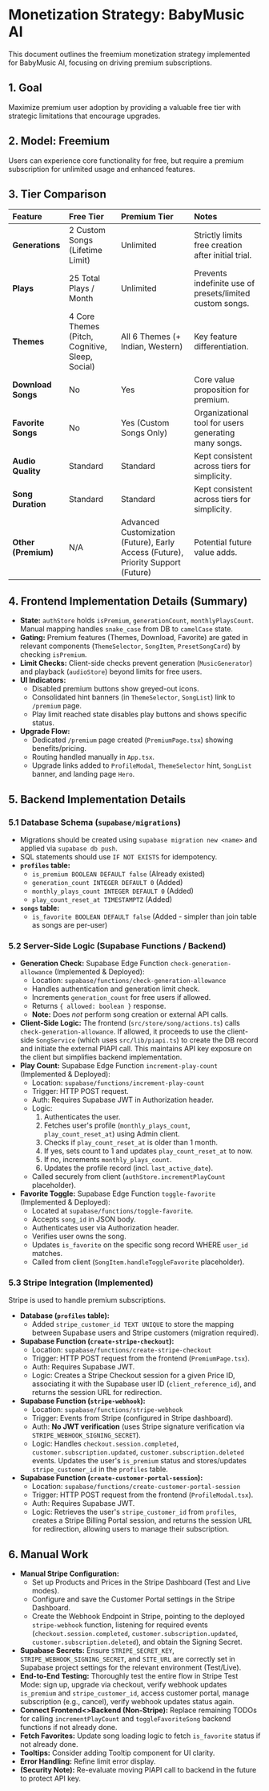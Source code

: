 # Monetization Strategy: BabyMusic AI

This document outlines the freemium monetization strategy implemented for BabyMusic AI, focusing on driving premium subscriptions.

## 1. Goal

Maximize premium user adoption by providing a valuable free tier with strategic limitations that encourage upgrades.

## 2. Model: Freemium

Users can experience core functionality for free, but require a premium subscription for unlimited usage and enhanced features.

## 3. Tier Comparison

| Feature             | Free Tier                                     | Premium Tier                       | Notes                                                                 |
| :------------------ | :-------------------------------------------- | :--------------------------------- | :-------------------------------------------------------------------- |
| **Generations**     | 2 Custom Songs (Lifetime Limit)               | Unlimited                          | Strictly limits free creation after initial trial.                    |
| **Plays**           | 25 Total Plays / Month                        | Unlimited                          | Prevents indefinite use of presets/limited custom songs.              |
| **Themes**          | 4 Core Themes (Pitch, Cognitive, Sleep, Social) | All 6 Themes (+ Indian, Western) | Key feature differentiation.                                          |
| **Download Songs**  | No                                            | Yes                                | Core value proposition for premium.                                   |
| **Favorite Songs**  | No                                            | Yes (Custom Songs Only)            | Organizational tool for users generating many songs.                  |
| **Audio Quality**   | Standard                                      | Standard                           | Kept consistent across tiers for simplicity.                          |
| **Song Duration**   | Standard                                      | Standard                           | Kept consistent across tiers for simplicity.                          |
| **Other (Premium)** | N/A                                           | Advanced Customization (Future), Early Access (Future), Priority Support (Future) | Potential future value adds.                                           |

## 4. Frontend Implementation Details (Summary)

-   **State:** `authStore` holds `isPremium`, `generationCount`, `monthlyPlaysCount`. Manual mapping handles `snake_case` from DB to `camelCase` state.
-   **Gating:** Premium features (Themes, Download, Favorite) are gated in relevant components (`ThemeSelector`, `SongItem`, `PresetSongCard`) by checking `isPremium`.
-   **Limit Checks:** Client-side checks prevent generation (`MusicGenerator`) and playback (`audioStore`) beyond limits for free users.
-   **UI Indicators:**
    -   Disabled premium buttons show greyed-out icons.
    -   Consolidated hint banners (in `ThemeSelector`, `SongList`) link to `/premium` page.
    -   Play limit reached state disables play buttons and shows specific status.
-   **Upgrade Flow:**
    -   Dedicated `/premium` page created (`PremiumPage.tsx`) showing benefits/pricing.
    -   Routing handled manually in `App.tsx`.
    -   Upgrade links added to `ProfileModal`, `ThemeSelector` hint, `SongList` banner, and landing page `Hero`.

## 5. Backend Implementation Details

### 5.1 Database Schema (`supabase/migrations`)

-   Migrations should be created using `supabase migration new <name>` and applied via `supabase db push`.
-   SQL statements should use `IF NOT EXISTS` for idempotency.
-   **`profiles` table:**
    -   `is_premium BOOLEAN DEFAULT false` (Already existed)
    -   `generation_count INTEGER DEFAULT 0` (Added)
    -   `monthly_plays_count INTEGER DEFAULT 0` (Added)
    -   `play_count_reset_at TIMESTAMPTZ` (Added)
-   **`songs` table:**
    -   `is_favorite BOOLEAN DEFAULT false` (Added - simpler than join table as songs are per-user)

### 5.2 Server-Side Logic (Supabase Functions / Backend)

-   **Generation Check:** Supabase Edge Function `check-generation-allowance` (Implemented & Deployed):
    -   Location: `supabase/functions/check-generation-allowance`
    -   Handles authentication and generation limit check.
    -   Increments `generation_count` for free users if allowed.
    -   Returns `{ allowed: boolean }` response.
    -   **Note:** Does *not* perform song creation or external API calls.
-   **Client-Side Logic:** The frontend (`src/store/song/actions.ts`) calls `check-generation-allowance`. If allowed, it proceeds to use the client-side `SongService` (which uses `src/lib/piapi.ts`) to create the DB record and initiate the external PIAPI call. This maintains API key exposure on the client but simplifies backend implementation.
-   **Play Count:** Supabase Edge Function `increment-play-count` (Implemented & Deployed):
    -   Location: `supabase/functions/increment-play-count`
    -   Trigger: HTTP POST request.
    -   Auth: Requires Supabase JWT in Authorization header.
    -   Logic:
        1. Authenticates the user.
        2. Fetches user's profile (`monthly_plays_count`, `play_count_reset_at`) using Admin client.
        3. Checks if `play_count_reset_at` is older than 1 month.
        4. If yes, sets count to 1 and updates `play_count_reset_at` to now.
        5. If no, increments `monthly_plays_count`.
        6. Updates the profile record (incl. `last_active_date`).
    -   Called securely from client (`authStore.incrementPlayCount` placeholder).
-   **Favorite Toggle:** Supabase Edge Function `toggle-favorite` (Implemented & Deployed):
    -   Located at `supabase/functions/toggle-favorite`.
    -   Accepts `song_id` in JSON body.
    -   Authenticates user via Authorization header.
    -   Verifies user owns the song.
    -   Updates `is_favorite` on the specific song record WHERE `user_id` matches.
    -   Called from client (`SongItem.handleToggleFavorite` placeholder).

### 5.3 Stripe Integration (Implemented)

Stripe is used to handle premium subscriptions.

-   **Database (`profiles` table):**
    -   Added `stripe_customer_id TEXT UNIQUE` to store the mapping between Supabase users and Stripe customers (migration required).
-   **Supabase Function (`create-stripe-checkout`):**
    -   Location: `supabase/functions/create-stripe-checkout`
    -   Trigger: HTTP POST request from the frontend (`PremiumPage.tsx`).
    -   Auth: Requires Supabase JWT.
    -   Logic: Creates a Stripe Checkout session for a given Price ID, associating it with the Supabase user ID (`client_reference_id`), and returns the session URL for redirection.
-   **Supabase Function (`stripe-webhook`):**
    -   Location: `supabase/functions/stripe-webhook`
    -   Trigger: Events from Stripe (configured in Stripe dashboard).
    -   Auth: **No JWT verification** (uses Stripe signature verification via `STRIPE_WEBHOOK_SIGNING_SECRET`).
    -   Logic: Handles `checkout.session.completed`, `customer.subscription.updated`, `customer.subscription.deleted` events. Updates the user's `is_premium` status and stores/updates `stripe_customer_id` in the `profiles` table.
-   **Supabase Function (`create-customer-portal-session`):**
    -   Location: `supabase/functions/create-customer-portal-session`
    -   Trigger: HTTP POST request from the frontend (`ProfileModal.tsx`).
    -   Auth: Requires Supabase JWT.
    -   Logic: Retrieves the user's `stripe_customer_id` from `profiles`, creates a Stripe Billing Portal session, and returns the session URL for redirection, allowing users to manage their subscription.

## 6. Manual Work

-   **Manual Stripe Configuration:**
    -   Set up Products and Prices in the Stripe Dashboard (Test and Live modes).
    -   Configure and save the Customer Portal settings in the Stripe Dashboard.
    -   Create the Webhook Endpoint in Stripe, pointing to the deployed `stripe-webhook` function, listening for required events (`checkout.session.completed`, `customer.subscription.updated`, `customer.subscription.deleted`), and obtain the Signing Secret.
-   **Supabase Secrets:** Ensure `STRIPE_SECRET_KEY`, `STRIPE_WEBHOOK_SIGNING_SECRET`, and `SITE_URL` are correctly set in Supabase project settings for the relevant environment (Test/Live).
-   **End-to-End Testing:** Thoroughly test the entire flow in Stripe Test Mode: sign up, upgrade via checkout, verify webhook updates `is_premium` and `stripe_customer_id`, access customer portal, manage subscription (e.g., cancel), verify webhook updates status again.
-   **Connect Frontend<>Backend (Non-Stripe):** Replace remaining TODOs for calling `incrementPlayCount` and `toggleFavoriteSong` backend functions if not already done.
-   **Fetch Favorites:** Update song loading logic to fetch `is_favorite` status if not already done.
-   **Tooltips:** Consider adding Tooltip component for UI clarity.
-   **Error Handling:** Refine limit error display.
-   **(Security Note):** Re-evaluate moving PIAPI call to backend in the future to protect API key. 